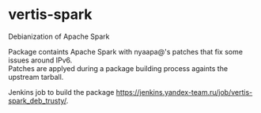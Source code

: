 # vertis-spark
Debianization of Apache Spark

Package containts Apache Spark with nyaapa@'s patches that fix some issues around IPv6.  
Patches are applyed during a package building process againts the upstream tarball.  

Jenkins job to build the package https://jenkins.yandex-team.ru/job/vertis-spark_deb_trusty/.
